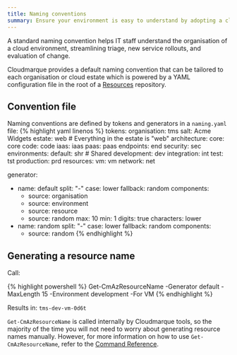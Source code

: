 ```yaml
---
title: Naming conventions
summary: Ensure your environment is easy to understand by adopting a clear naming convention for your cloud resources.
---
```

A standard naming convention helps IT staff understand the organisation of a cloud environment, streamlining triage, new service rollouts, and evaluation of change.

Cloudmarque provides a default naming convention that can be tailored to each organisation or cloud estate which is powered by a YAML configuration file in the root of a [Resources]() repository.

## Convention file
Naming conventions are defined by tokens and generators in a `naming.yaml` file:
{% highlight yaml linenos %}
tokens:
  organisation: tms
  salt: Acme Widgets
  estate: web        # Everything in the estate is "web"
  architecture:
    core: core 
    code: code
    iaas: iaas
    paas: paas
    endpoints: end
    security: sec
  environments:
    default: shr      # Shared
    development: dev
    integration: int
    test: tst
    production: prd
  resources:
    vm: vm
    network: net

generator:
 - name: default
   split: "-"
   case: lower
   fallback: random
   components: 
    - source: organisation
    - source: environment
    - source: resource
    - source: random
      max: 10
      min: 1
      digits: true
      characters: lower
 - name: random
   split: "-"
   case: lower
   fallback: random
   components:
    - source: random
{% endhighlight %}

## Generating a resource name
Call:

{% highlight powershell %}
Get-CmAzResourceName -Generator default -MaxLength 15 -Environment development -For VM
{% endhighlight %}

Results in: `tms-dev-vm-0d6t`

`Get-CmAzResourceName` is called internally by Cloudmarque tools, so the majority of the time you will not need to worry about generating resource names manually. However, for more information on how to use `Get-CmAzResourceName`, refer to the [Command Reference]().